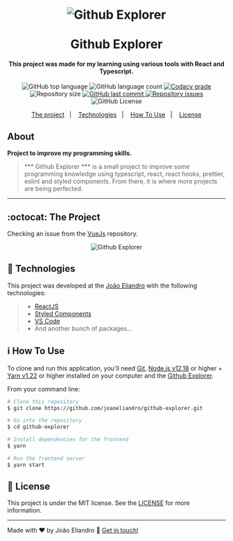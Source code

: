 <h1 align="center">
    <img alt="Github Explorer" src="https://res.cloudinary.com/dy7l1wk3y/image/upload/v1595578141/Github_Explorer_y2p07w.gif" />
    <br>
    <br>
    Github Explorer
    <br>
</h1>

<h4 align="center">
  This project was made for my learning using various tools with React and Typescript.
</h4>

<p align="center">
  <img alt="GitHub top language" src="https://img.shields.io/github/languages/top/joaoeliandro/github-explorer.svg">

  <img alt="GitHub language count" src="https://img.shields.io/github/languages/count/joaoeliandro/github-explorer.svg">

  <a href="https://www.codacy.com/app/joaoeliandro/game-endless-runner?utm_source=github.com&amp;utm_medium=referral&amp;utm_content=joaoeliandro/github-explorer&amp;utm_campaign=Badge_Grade">
    <img alt="Codacy grade" src="https://api.codacy.com/project/badge/Grade/691b85e51bf240b997ae6ff82ea41590">
  </a>

  <img alt="Repository size" src="https://img.shields.io/github/repo-size/joaoeliandro/github-explorer.svg">
  <a href="https://github.com/joaoeliandro/github-explorer/commits/master">
    <img alt="GitHub last commit" src="https://img.shields.io/github/last-commit/joaoeliandro/github-explorer.svg">
  </a>

  <a href="https://github.com/joaoeliandro/github-explorer/issues">
    <img alt="Repository issues" src="https://img.shields.io/github/issues/joaoeliandro/github-explorer.svg">
  </a>

  <img alt="GitHub License" src="https://img.shields.io/github/license/joaoeliandro/github-explorer.svg">
</p>

<p align="center">
  <a href="#octocat-the-project">The project</a>&nbsp;&nbsp;&nbsp;|&nbsp;&nbsp;&nbsp;
  <a href="#rocket-technologies">Technologies</a>&nbsp;&nbsp;&nbsp;|&nbsp;&nbsp;&nbsp;
  <a href="#information_source-how-to-use">How To Use</a>&nbsp;&nbsp;&nbsp;|&nbsp;&nbsp;&nbsp;
  <a href="#memo-license">License</a>
</p>

## About

**Project to improve my programming skills.**
> *** Github Explorer *** is a small project to improve some programming knowledge using typescript, react, react hooks, prettier, eslint and styled components. From there, it is where more projects are being perfected.

---

## :octocat: The Project

Checking an issue from the [VueJs](https://github.com/vuejs/vue) repository.

<p align="center">
    <img alt="Github Explorer" src="https://res.cloudinary.com/dy7l1wk3y/image/upload/v1595578141/Github_Explorer_1_minmcg.gif" />
</p>

## :rocket: Technologies

This project was developed at the [João Eliandro](https://github.com/joaoeliandro) with the following technologies:

> - [ReactJS](https://pt-br.reactjs.org/)
> - [Styled Components](https://styled-components.com/)
> - [VS Code](https://code.visualstudio.com/)
> - And another bunch of packages...

## :information_source: How To Use

To clone and run this application, you'll need [Git](https://git-scm.com), [Node.js v12.18][nodejs] or higher + [Yarn v1.22][yarn] or higher installed on your computer and the [Github Explorer](https://github.com/joaoeliandro/github-explorer).

From your command line:

```bash
# Clone this repository
$ git clone https://github.com/joaoeliandro/github-explorer.git

# Go into the repository
$ cd github-explorer

# Install dependencies for the frontend
$ yarn

# Run the frontend server
$ yarn start
```

## :memo: License

This project is under the MIT license. See the [LICENSE](https://github.com/joaoeliandro/github-explorer/blob/master/LICENSE) for more information.

---

Made with ♥ by João Eliandro :wave: [Get in touch!](https://www.linkedin.com/in/joão-eliandro-1945031ab)

[nodejs]: https://nodejs.org/
[yarn]: https://yarnpkg.com/
